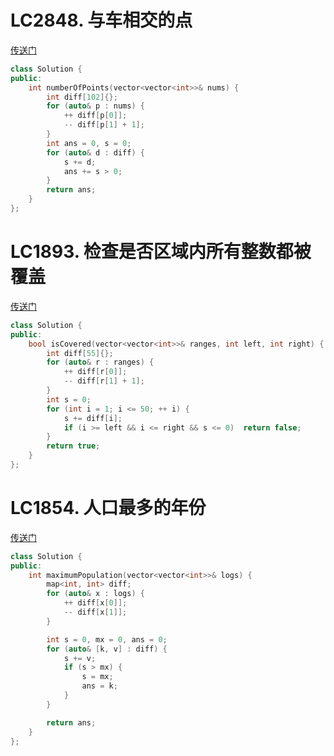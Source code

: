 # LC2848. 与车相交的点
[传送门](https://leetcode.cn/problems/points-that-intersect-with-cars/description/)
```C++
class Solution {
public:
    int numberOfPoints(vector<vector<int>>& nums) {
        int diff[102]{};
        for (auto& p : nums) {
            ++ diff[p[0]];
            -- diff[p[1] + 1];
        }
        int ans = 0, s = 0;
        for (auto& d : diff) {
            s += d;
            ans += s > 0;
        }
        return ans;
    }
};
```

# LC1893. 检查是否区域内所有整数都被覆盖
[传送门](https://leetcode.cn/problems/check-if-all-the-integers-in-a-range-are-covered/description/)
```C++
class Solution {
public:
    bool isCovered(vector<vector<int>>& ranges, int left, int right) {
        int diff[55]{};
        for (auto& r : ranges) {
            ++ diff[r[0]];
            -- diff[r[1] + 1];
        }
        int s = 0;
        for (int i = 1; i <= 50; ++ i) {
            s += diff[i];
            if (i >= left && i <= right && s <= 0)  return false;
        }
        return true;
    }
};
```


# LC1854. 人口最多的年份
[传送门](https://leetcode.cn/problems/maximum-population-year/description/)
```C++
class Solution {
public:
    int maximumPopulation(vector<vector<int>>& logs) {
        map<int, int> diff;
        for (auto& x : logs) {
            ++ diff[x[0]];
            -- diff[x[1]];
        }

        int s = 0, mx = 0, ans = 0;
        for (auto& [k, v] : diff) {
            s += v;
            if (s > mx) {
                s = mx;
                ans = k;
            }
        }

        return ans;
    }
};
```
